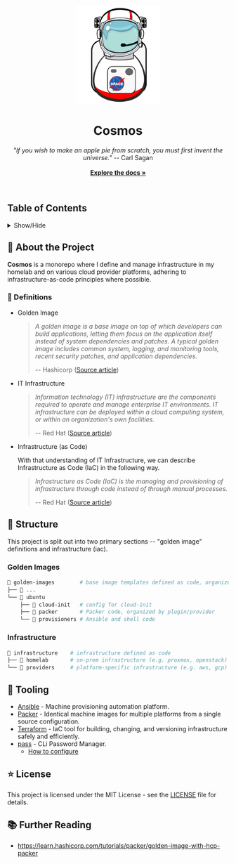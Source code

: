 <div align="center">
  <br />
  <img src="assets/imgs/logo.png" alt="The Cosmos project logo depicting an astronaut" width="190" height="226" />
  <br />
  <h1 align="center">Cosmos</h1>
  <p align="center">
    <i>"If you wish to make an apple pie from scratch, you must first invent the universe."</i> -- Carl Sagan
    <br />
    <br />
    <a href="https://github.com/sonofborge/cosmos/README.md"><strong>Explore the docs »</strong></a>
  </p>
  <br />
</div>

## Table of Contents

<details>
  <summary>Show/Hide</summary>
  <ol>
    <li>
      <a href="#-about-the-project">About The Project</a>
      <ul>
        <li><a href="#-definitions">Definitions</a></li>
      </ul>
    </li>
    <li>
      <a href="#-structure">Structure</a>
      <ul>
        <li><a href="#golden-images">Golden Images</a></li>
        <li><a href="#infrastructure">Infrastructure</a></li>
      </ul>
    </li>
    <li>
      <a href="#-tooling">Tooling</a>
    </li>
    <li>
      <a href="#-license">License</a>
    </li>
    <li>
      <a href="#-further-reading">Further Reading</a>
    </li>
  </ol>
</details>

## 🚀 About the Project

**Cosmos** is a monorepo where I define and manage infrastructure in my homelab and on various cloud provider platforms,
adhering to infrastructure-as-code principles where possible.

### 📖 Definitions

*   Golden Image

    > _A golden image is a base image on top of which developers can build applications, letting them focus on the
    > application itself instead of system dependencies and patches. A typical golden image includes common system,
    > logging, and monitoring tools, recent security patches, and application dependencies._
    >
    > -- Hashicorp ([Source article](https://learn.hashicorp.com/tutorials/packer/golden-image-with-hcp-packer))

*   IT Infrastructure

    > _Information technology (IT) infrastructure are the components required to operate and manage enterprise IT
    > environments. IT infrastructure can be deployed within a cloud computing system, or within an organization's own
    > facilities._
    >
    > -- Red Hat ([Source article](https://www.redhat.com/en/topics/cloud-computing/what-is-it-infrastructure))

*   Infrastructure (as Code)

    With that understanding of IT Infrastructure, we can describe Infrastructure as Code (IaC) in the following way.

    > _Infrastructure as Code (IaC) is the managing and provisioning of infrastructure through code instead of through
    > manual processes._
    >
    > -- Red Hat ([Source article](https://www.redhat.com/en/topics/automation/what-is-infrastructure-as-code-iac))

## 🧬 Structure

This project is split out into two primary sections -- "golden image" definitions and infrastructure (iac).

### Golden Images

```sh
📁 golden-images        # base image templates defined as code, organized by os/distro
├── 📁 ...
└── 📁 ubuntu
    ├── 📁 cloud-init   # config for cloud-init
    ├── 📁 packer       # Packer code, organized by plugin/provider
    └── 📁 provisioners # Ansible and shell code
```
### Infrastructure

```sh
📁 infrastructure    # infrastructure defined as code
├── 📁 homelab       # on-prem infrastructure (e.g. proxmox, openstack)
└── 📁 providers     # platform-specific infrastructure (e.g. aws, gcp)
```

## 🔧 Tooling

*   [Ansible](https://www.ansible.com/) - Machine provisioning automation platform.
*   [Packer](https://www.packer.io/) - Identical machine images for multiple platforms from a single source 
    configuration.
*   [Terraform](https://www.terraform.io/) - IaC tool for building, changing, and versioning infrastructure safely
    and efficiently.
*   [pass](https://www.passwordstore.org/) - CLi Password Manager.
    *   [How to configure](https://www.howtogeek.com/devops/how-to-use-pass-a-command-line-password-manager-for-linux-systems/)
## ⭐ License

This project is licensed under the MIT License - see the [LICENSE](./LICENSE) file for details.

## 📚 Further Reading

*   https://learn.hashicorp.com/tutorials/packer/golden-image-with-hcp-packer
